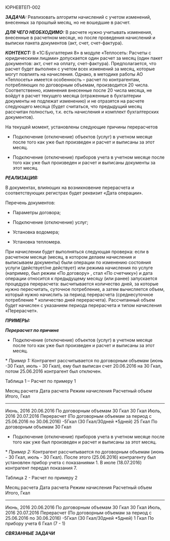 ЮРНЕВТЕП-002

***ЗАДАЧА:*** Реализовать алгоритм начислений с учетом изменений,
внесенных за прошлый месяц, но не вошедшие в расчет.

***ДЛЯ ЧЕГО НЕОБХОДИМО:*** В расчете нужно учитывать изменения,
внесенные в расчетном месяце, но после проведения начислений и выписки
пакета документов (акт, счет, счет-фактура).

***КОНТЕКСТ:*** В «1С:Бухгалтерия 8» в модуле «Теплосеть: Расчеты с
юридическими лицами» допускается один расчет за месяц (один пакет
документов: акт, счет на оплату, счет-фактура). Предполагается, что
расчет будет выполнен с учетом всех изменений за месяц, которые могут
повлиять на начисления. Однако, в методике работы АО «Теплосеть» имеется
особенность – расчет по контрагентам, потребляющих по договорным
объемам, производится 20 числа. Соответственно, изменения внесенные
после 20 числа месяца, не войдут в расчет текущего месяца (отраженные в
бухгалтерии документы не подлежат изменению) и не отразятся на расчете
следующего месяца (будет считаться, что предыдущий месяц рассчитан
полностью, т.к. есть начисления и комплект бухгалтерских документов).

На текущей момент, установлены следующие причины перерасчетов

-   Подключение (отключение) объектов (услуг) в учетном месяце после
    того как уже был произведен и расчет и выписаны за этот месяц.

-   Подключение (отключение) приборов учета в учетном месяце после того
    как уже был произведен и расчет и выписаны документы за этот месяц.

***РЕАЛИЗАЦИЯ:***

В документах, влияющих на возникновение перерасчета и соответствующих
регистрах будет реквизит «Дата операции».

Перечень документов:

-   Параметры договора;

-   Подключение (отключение) услуг;

-   Установка водомера;

-   Установка тепломера.

При начислении будет выполняться следующая проверка: если в расчетном
месяце (месяц, в котором делаем начисления и выписываем документы) были
операции по изменению состояния услуги (действует/не действует) или
режима начисления по услуге (например, был режим «По договору» , стал
«По счетчику») и дата операции относится к предыдущему месяцу (или
ранее) запускается процедура перерасчета: высчитывается количество дней,
за которые нужно пересчитать, суточное потребление, а затем вычисляется
объем, который нужно начислить за период перерасчета (среднесуточное
потребление \* количество дней перерасчета). Рассчитанный объем будет
начислен с указанием периода перерасчета и типом начисления
«Перерасчет».

***ПРИМЕРЫ:***

***Перерасчет по причине***

-   Подключение (отключение) объектов (услуг) в учетном месяце после
    того как уже был произведен и расчет и выписаны за этот месяц.

\* *Пример 1:* Контрагент рассчитывается по договорным объемам (июнь -30
Гкал, июль - 30 Гкал), ему был выписан счет 20.06.2016 на 30 Гкал, потом
25.06.2016 контрагент был отключен.

Таблица 1 – Расчет по примеру 1

  Месяц расчета   Дата расчета   Режим начисления                                                          Расчетный объем                   Итого, Гкал
  --------------- -------------- ------------------------------------------------------------------------- --------------------------------- -------------
  Июнь, 2016      20.06.2016     По договорным объемам                                                     30 Гкал                           30 Гкал
  Июль, 2016      20.07.2016     Перерасчет (По договорным объемам за период с 25.06.2016 по 30.06.2016)   -5Гкал (30 Гкал/30дней \*5дней)   25 Гкал
                                 По договорным объемам                                                     30 Гкал                           

-   Подключение (отключение) приборов учета в учетном месяце после того
    как уже был произведен и расчет и выписаны за этот месяц.

\* *Пример 2:* Контрагент рассчитывается по договорным объемам (июнь -
30 Гкал, июль - 30 Гкал). После этого (25.06.2016) контрагенту был
установлен прибор учета с показаниями 1. В июле (18.07.2016) контрагент
передал показания 7.

Таблица 2 - Расчет по примеру 2

  Месяц расчета   Дата расчета   Режим начисления                                                          Расчетный объем                   Итого, Гкал
  --------------- -------------- ------------------------------------------------------------------------- --------------------------------- -------------
  Июнь, 2016      20.06.2016     По договорным объемам                                                     30 Гкал                           30 Гкал
  Июль, 2016      20.07.2016     Перерасчет (По договорным объемам за период с 25.06.2016 по 30.06.2016)   -5Гкал (30 Гкал/30дней \*5дней)   1 Гкал
                                 По прибору учета                                                          6 Гкал (7 - 1)                    

***СВЯЗАННЫЕ ЗАДАЧИ***
